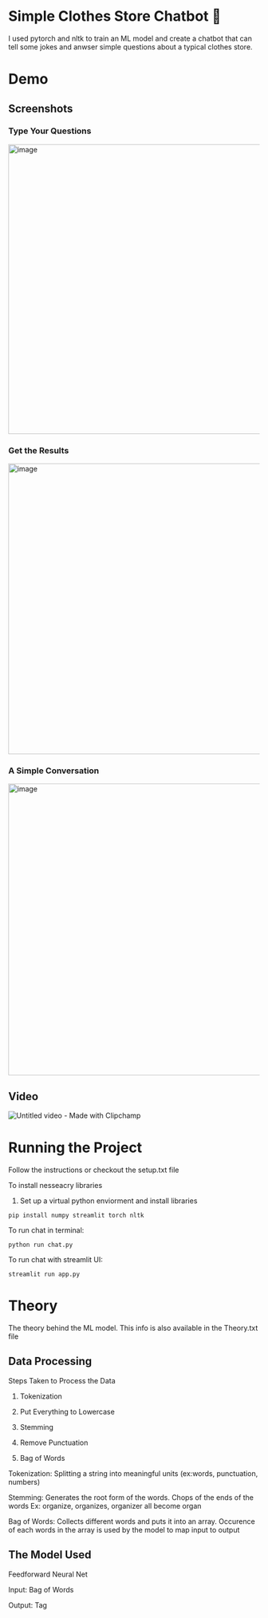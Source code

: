 # Simple Clothes Store Chatbot 🤖
I used pytorch and nltk to train an ML model and create a chatbot that can tell some jokes and anwser simple questions 
about a typical clothes store. 

# Demo

## Screenshots
### Type Your Questions

<img width="581" alt="image" src="https://github.com/Aabha-J/PyTorch-NLP-Chatbot/assets/121515351/832b2dad-570a-45aa-a77d-97cc53d39a6a">

### Get the Results

<img width="583" alt="image" src="https://github.com/Aabha-J/PyTorch-NLP-Chatbot/assets/121515351/96cb93b0-49d8-40ec-9def-0592bb37efaa">

### A Simple Conversation

<img width="585" alt="image" src="https://github.com/Aabha-J/PyTorch-NLP-Chatbot/assets/121515351/6d77e3ac-4813-435b-9134-c66c9c030a91">

## Video
![Untitled video - Made with Clipchamp](https://github.com/Aabha-J/PyTorch-NLP-Chatbot/assets/121515351/1854c93e-798c-4713-b724-b05265acf3b5)

# Running the Project
Follow the instructions or checkout the setup.txt file

  To install nesseacry libraries
  
  1. Set up a virtual python enviorment and install libraries
        
    pip install numpy streamlit torch nltk

  
  To run chat in terminal:
      
    python run chat.py
  
  To run chat with streamlit UI:
  
    streamlit run app.py

# Theory
  The theory behind the ML model. This info is also available in the Theory.txt file


## Data Processing
  Steps Taken to Process the Data
  1. Tokenization
      
  2. Put Everything to Lowercase
      
  3. Stemming
      
  4. Remove Punctuation
      
  5. Bag of Words

Tokenization: Splitting a string into meaningful units
 (ex:words, punctuation, numbers)

Stemming: Generates the root form of the words. Chops of the ends of the words
 Ex: organize, organizes, organizer all become organ

Bag of Words: Collects different words and puts it into an array. Occurence of each words
in the array is used by the model to map input to output

## The Model Used
  Feedforward Neural Net
  
  Input: Bag of Words
  
  Output: Tag


